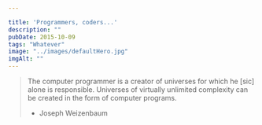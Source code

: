 ```yaml
---

title: 'Programmers, coders...'
description: ""
pubDate: 2015-10-09
tags: "Whatever"
image: "../images/defaultHero.jpg"
imgAlt: ""
---
```

> The computer programmer is a creator of universes for which he \[sic] alone is responsible. Universes of virtually unlimited complexity can be created in the form of computer programs.
>
> - Joseph Weizenbaum
